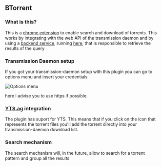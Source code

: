 ## BTorrent


### What is this?

This is a [chrome extension](https://en.wikipedia.org/wiki/Google_Chrome_extension) to enable search and download of torrents. This works by integrating with the web API of the transmission daemon and by using a [backend service](https://github.com/Balhau/WebPtData), running [here](http://webpt.balhau.net/), that is responsible to retrieve the results of the query


### Transmission Daemon setup

If you got your transmission-daemon setup with this plugin you can go to options menu and insert your credentials

![Options menu](http://shared.balhau.net/imgs/btorrent/optionsMenu.png)

here I advise you to use https if possible.


### [YTS.ag](https://yts.ag/) integration

The plugin has suport for YTS. This means that if you click on the icon that represents the torrent files you'll add the torrent directly into your transmission-daemon download list.

### Search mechanism

The search mechanism will, in the future, allow to search for a torrent pattern and group all the results
